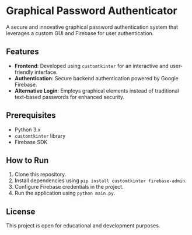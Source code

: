 # Graphical Password Authenticator

A secure and innovative graphical password authentication system that leverages a custom GUI and Firebase for user authentication.

## Features

- **Frontend**: Developed using `customtkinter` for an interactive and user-friendly interface.
- **Authentication**: Secure backend authentication powered by Google Firebase.
- **Alternative Login**: Employs graphical elements instead of traditional text-based passwords for enhanced security.

## Prerequisites

- Python 3.x
- `customtkinter` library
- Firebase SDK

## How to Run

1. Clone this repository.
2. Install dependencies using `pip install customtkinter firebase-admin`.
3. Configure Firebase credentials in the project.
4. Run the application using `python main.py`.

## License

This project is open for educational and development purposes.
